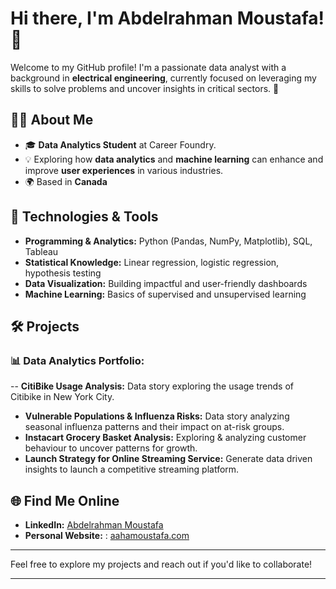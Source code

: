 # Hi there, I'm Abdelrahman Moustafa! 👋

Welcome to my GitHub profile! I'm a passionate data analyst with a background in **electrical engineering**, currently focused on leveraging my skills to solve problems and uncover insights in critical sectors. 🚀

## 👨‍💻 About Me
- 🎓 **Data Analytics Student** at Career Foundry.
- 💡 Exploring how **data analytics** and **machine learning** can enhance and improve **user experiences** in various industries.
- 🌍 Based in **Canada**


## 🔧 Technologies & Tools
- **Programming & Analytics:** Python (Pandas, NumPy, Matplotlib), SQL, Tableau
- **Statistical Knowledge:** Linear regression, logistic regression, hypothesis testing
- **Data Visualization:** Building impactful and user-friendly dashboards
- **Machine Learning:** Basics of supervised and unsupervised learning

## 🛠️ Projects
### 📊 Data Analytics Portfolio:
-- **CitiBike Usage Analysis:** Data story exploring the usage trends of Citibike in New York City.
- **Vulnerable Populations & Influenza Risks:** Data story analyzing seasonal influenza patterns and their impact on at-risk groups.
- **Instacart Grocery Basket Analysis:** Exploring & analyzing customer behaviour to uncover patterns for growth.
- **Launch Strategy for Online Streaming Service:** Generate data driven insights to launch a competitive streaming platform.


## 🌐 Find Me Online
- **LinkedIn:** [Abdelrahman Moustafa](https://www.linkedin.com/in/abdelrahman-moustafa-674764225/)
- **Personal Website:** : [aahamoustafa.com](https://aahamoustafa.com/)


---

Feel free to explore my projects and reach out if you'd like to collaborate!

---
